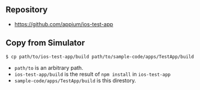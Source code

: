 ## Repository
- https://github.com/appium/ios-test-app

## Copy from Simulator
```
$ cp path/to/ios-test-app/build path/to/sample-code/apps/TestApp/build
```

- `path/to` is an arbitrary path.
- `ios-test-app/build` is the result of `npm install` in `ios-test-app`
- `sample-code/apps/TestApp/build` is this direstory.
